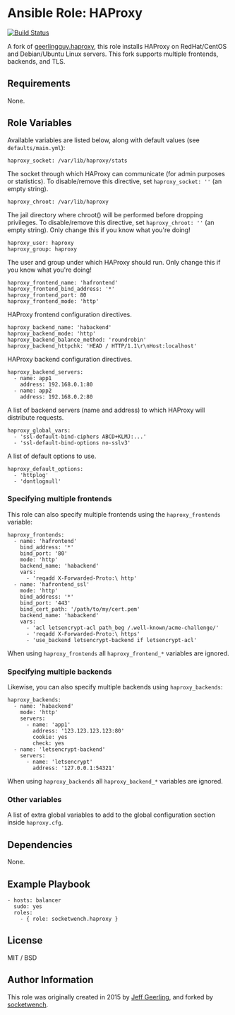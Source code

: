 # Ansible Role: HAProxy

[![Build Status](https://travis-ci.org/socketwench/ansible-role-haproxy.svg?branch=master)](https://travis-ci.org/socketwench/ansible-role-haproxy)

A fork of [geerlingguy.haproxy](https://galaxy.ansible.com/geerlingguy/haproxy), this role installs HAProxy on RedHat/CentOS and Debian/Ubuntu Linux servers. This fork supports multiple frontends, backends, and TLS.

## Requirements

None.

## Role Variables

Available variables are listed below, along with default values (see `defaults/main.yml`):

    haproxy_socket: /var/lib/haproxy/stats

The socket through which HAProxy can communicate (for admin purposes or statistics). To disable/remove this directive, set `haproxy_socket: ''` (an empty string).

    haproxy_chroot: /var/lib/haproxy

The jail directory where chroot() will be performed before dropping privileges. To disable/remove this directive, set `haproxy_chroot: ''` (an empty string). Only change this if you know what you're doing!

    haproxy_user: haproxy
    haproxy_group: haproxy

The user and group under which HAProxy should run. Only change this if you know what you're doing!

    haproxy_frontend_name: 'hafrontend'
    haproxy_frontend_bind_address: '*'
    haproxy_frontend_port: 80
    haproxy_frontend_mode: 'http'

HAProxy frontend configuration directives.

    haproxy_backend_name: 'habackend'
    haproxy_backend_mode: 'http'
    haproxy_backend_balance_method: 'roundrobin'
    haproxy_backend_httpchk: 'HEAD / HTTP/1.1\r\nHost:localhost'

HAProxy backend configuration directives.

    haproxy_backend_servers:
      - name: app1
        address: 192.168.0.1:80
      - name: app2
        address: 192.168.0.2:80

A list of backend servers (name and address) to which HAProxy will distribute requests.

    haproxy_global_vars:
      - 'ssl-default-bind-ciphers ABCD+KLMJ:...'
      - 'ssl-default-bind-options no-sslv3'

A list of default options to use.

    haproxy_default_options:
      - 'httplog'
      - 'dontlognull'

### Specifying multiple frontends

This role can also specify multiple frontends using the `haproxy_frontends` variable:

    haproxy_frontends:
      - name: 'hafrontend'
        bind_address: '*'
        bind_port: '80'
        mode: 'http'
        backend_name: 'habackend'
        vars:
          - 'reqadd X-Forwarded-Proto:\ http'
      - name: 'hafrontend_ssl'
        mode: 'http'
        bind_address: '*'
        bind_port: '443'
        bind_cert_path: '/path/to/my/cert.pem'
        backend_name: 'habackend'
        vars:
          - 'acl letsencrypt-acl path_beg /.well-known/acme-challenge/'
          - 'reqadd X-Forwarded-Proto:\ https'
          - 'use_backend letsencrypt-backend if letsencrypt-acl'

When using `haproxy_frontends` all `haproxy_frontend_*` variables are ignored.

### Specifying multiple backends

Likewise, you can also specify multiple backends using `haproxy_backends`:

    haproxy_backends:
      - name: 'habackend'
        mode: 'http'
        servers:
          - name: 'app1'
            address: '123.123.123.123:80'
            cookie: yes
            check: yes
      - name: 'letsencrypt-backend'
        servers:
          - name: 'letsencrypt'
            address: '127.0.0.1:54321'  

When using `haproxy_backends` all `haproxy_backend_*` variables are ignored.

### Other variables

A list of extra global variables to add to the global configuration section inside `haproxy.cfg`.

## Dependencies

None.

## Example Playbook

    - hosts: balancer
      sudo: yes
      roles:
        - { role: socketwench.haproxy }

## License

MIT / BSD

## Author Information

This role was originally created in 2015 by [Jeff Geerling](https://www.jeffgeerling.com/), and forked by [socketwench](https://deninet.com/).
